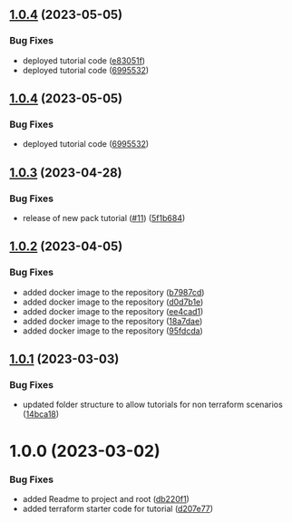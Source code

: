 ## [1.0.4](https://github.com/spectrocloud/tutorials/compare/v1.0.3...v1.0.4) (2023-05-05)


### Bug Fixes

* deployed tutorial code ([e83051f](https://github.com/spectrocloud/tutorials/commit/e83051f314ad8d1c08778bb6320362323b3d3189))
* deployed tutorial code ([6995532](https://github.com/spectrocloud/tutorials/commit/6995532ee515cd32ef9b5d0069c613c814939b50))

## [1.0.4](https://github.com/spectrocloud/tutorials/compare/v1.0.3...v1.0.4) (2023-05-05)


### Bug Fixes

* deployed tutorial code ([6995532](https://github.com/spectrocloud/tutorials/commit/6995532ee515cd32ef9b5d0069c613c814939b50))

## [1.0.3](https://github.com/spectrocloud/tutorials/compare/v1.0.2...v1.0.3) (2023-04-28)


### Bug Fixes

* release of new pack tutorial ([#11](https://github.com/spectrocloud/tutorials/issues/11)) ([5f1b684](https://github.com/spectrocloud/tutorials/commit/5f1b684091e12814f947bc302a26e471b0c045e6))

## [1.0.2](https://github.com/spectrocloud/tutorials/compare/v1.0.1...v1.0.2) (2023-04-05)


### Bug Fixes

* added docker image to the repository ([b7987cd](https://github.com/spectrocloud/tutorials/commit/b7987cdd4866e50bcaa0515b63c89e8ae1c29f7d))
* added docker image to the repository ([d0d7b1e](https://github.com/spectrocloud/tutorials/commit/d0d7b1ea18753c243e3fd31ae87fc3fb87fa2c25))
* added docker image to the repository ([ee4cad1](https://github.com/spectrocloud/tutorials/commit/ee4cad145f299483825a06a17d33226b557352f3))
* added docker image to the repository ([18a7dae](https://github.com/spectrocloud/tutorials/commit/18a7daef1a42292dc50739c9233757d5aa5afe68))
* added docker image to the repository ([95fdcda](https://github.com/spectrocloud/tutorials/commit/95fdcda2a6ca5015958c4951467ac1d73632e00b))

## [1.0.1](https://github.com/spectrocloud/tutorials/compare/v1.0.0...v1.0.1) (2023-03-03)


### Bug Fixes

* updated folder structure to allow tutorials for non terraform scenarios ([14bca18](https://github.com/spectrocloud/tutorials/commit/14bca1848417e72ae495f82bae6c018c8d0c53e3))

# 1.0.0 (2023-03-02)


### Bug Fixes

* added Readme to project and root ([db220f1](https://github.com/spectrocloud/tutorials/commit/db220f1f0488b7281200ef94c9e2d9626874b219))
* added terraform starter code for tutorial ([d207e77](https://github.com/spectrocloud/tutorials/commit/d207e77da7325125b79837b1654908e90ee870a3))
